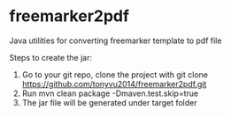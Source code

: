 # freemarker2pdf
Java utilities for converting freemarker template to pdf file

Steps to create the jar:

1. Go to your git repo, clone the project with git clone https://github.com/tonyvu2014/freemarker2pdf.git
2. Run mvn clean package -Dmaven.test.skip=true
3. The jar file will be generated under target folder 


